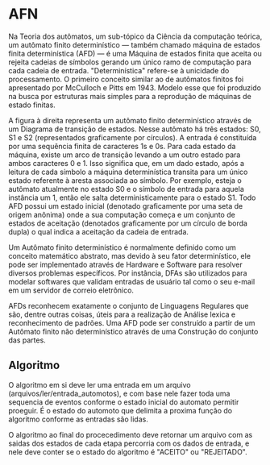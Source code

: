 # AFN

Na Teoria dos autômatos, um sub-tópico da Ciência da computação teórica, um autômato finito determinístico — também chamado máquina de estados finita determinística (AFD) — é uma Máquina de estados finita que aceita ou rejeita cadeias de símbolos gerando um único ramo de computação para cada cadeia de entrada. "Determinística" refere-se à unicidade do processamento. O primeiro conceito similar ao de autômatos finitos foi apresentado por McCulloch e Pitts em 1943. Modelo esse que foi produzido na busca por estruturas mais simples para a reprodução de máquinas de estado finitas.

A figura à direita representa um autômato finito determinístico através de um Diagrama de transição de estados. Nesse autômato há três estados: S0, S1 e S2 (representados graficamente por círculos). A entrada é constituída por uma sequência finita de caracteres 1s e 0s. Para cada estado da máquina, existe um arco de transição levando a um outro estado para ambos caracteres 0 e 1. Isso significa que, em um dado estado, após a leitura de cada símbolo a máquina determinística transita para um único estado referente à aresta associada ao símbolo. Por exemplo, esteja o autômato atualmente no estado S0 e o símbolo de entrada para aquela instância um 1, então ele salta deterministicamente para o estado S1. Todo AFD possui um estado inicial (denotado graficamente por uma seta de origem anônima) onde a sua computação começa e um conjunto de estados de aceitação (denotados graficamente por um círculo de borda dupla) o qual indica a aceitação da cadeia de entrada.

Um Autômato finito determinístico é normalmente definido como um conceito matemático abstrato, mas devido à seu fator determinístico, ele pode ser implementado através de Hardware e Software para resolver diversos problemas específicos. Por instância, DFAs são utilizados para modelar softwares que validam entradas de usuário tal como o seu e-mail em um servidor de correio eletrônico.

AFDs reconhecem exatamente o conjunto de Linguagens Regulares que são, dentre outras coisas, úteis para a realização de Análise lexica e reconhecimento de padrões. Uma AFD pode ser construído a partir de um Autômato finito não determinístico através de uma Construção do conjunto das partes.


## Algoritmo

O algoritmo em si deve ler uma entrada em um arquivo (arquivos/ler/entrada_automotos), e com base nele fazer toda uma sequencia de eventos conforme o estado inicial do automato permitir proeguir. É o estado do automoto que delimita a proxima função do algoritmo conforme as entradas são lidas.

O algoritmo ao final do procecedimento deve retornar um arquivo com as saidas dos estados de cada etapa percorria com os dados de entrada, e nele deve conter se o estado do algoritmo é "ACEITO" ou "REJEITADO".